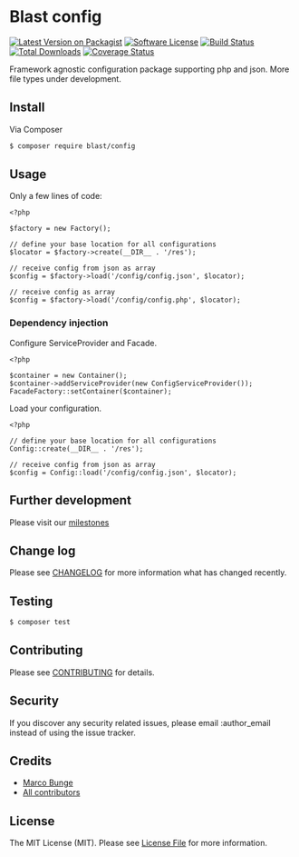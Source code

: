 # Blast config

[![Latest Version on Packagist][ico-version]][link-packagist]
[![Software License][ico-license]](LICENSE.md)
[![Build Status][ico-travis]][link-travis]
[![Total Downloads][ico-downloads]][link-downloads]
[![Coverage Status](https://img.shields.io/coveralls/phpthinktank/blast-config/master.svg?style=flat-square)](https://coveralls.io/github/phpthinktank/blast-config?branch=1.0.x-dev)

Framework agnostic configuration package supporting php and json. More file types under development.

## Install

Via Composer

``` bash
$ composer require blast/config
```

## Usage

Only a few lines of code:

```
<?php

$factory = new Factory();

// define your base location for all configurations
$locator = $factory->create(__DIR__ . '/res');

// receive config from json as array
$config = $factory->load('/config/config.json', $locator);

// receive config as array
$config = $factory->load('/config/config.php', $locator);
```

### Dependency injection

Configure ServiceProvider and Facade.

```
<?php

$container = new Container();
$container->addServiceProvider(new ConfigServiceProvider());
FacadeFactory::setContainer($container);
```

Load your configuration.

```
<?php

// define your base location for all configurations
Config::create(__DIR__ . '/res');

// receive config from json as array
$config = Config::load('/config/config.json', $locator);

```

## Further development

Please visit our [milestones](https://github.com/phpthinktank/blast-config/milestones)

## Change log

Please see [CHANGELOG](CHANGELOG.md) for more information what has changed recently.

## Testing

``` bash
$ composer test
```

## Contributing

Please see [CONTRIBUTING](CONTRIBUTING.md) for details.

## Security

If you discover any security related issues, please email :author_email instead of using the issue tracker.

## Credits

- [Marco Bunge][link-author]
- [All contributors][link-contributors]

## License

The MIT License (MIT). Please see [License File](LICENSE.md) for more information.

[ico-version]: https://img.shields.io/packagist/v/blast/config.svg?style=flat-square
[ico-license]: https://img.shields.io/badge/license-MIT-brightgreen.svg?style=flat-square
[ico-travis]: https://img.shields.io/travis/phpthinktank/blast-config/master.svg?style=flat-square
[ico-downloads]: https://img.shields.io/packagist/dt/blast/config.svg?style=flat-square

[link-packagist]: https://packagist.org/packages/blast/config
[link-travis]: https://travis-ci.org/phpthinktank/blast-config
[link-downloads]: https://packagist.org/packages/blast/config
[link-author]: https://github.com/mbunge
[link-contributors]: ../../contributors
